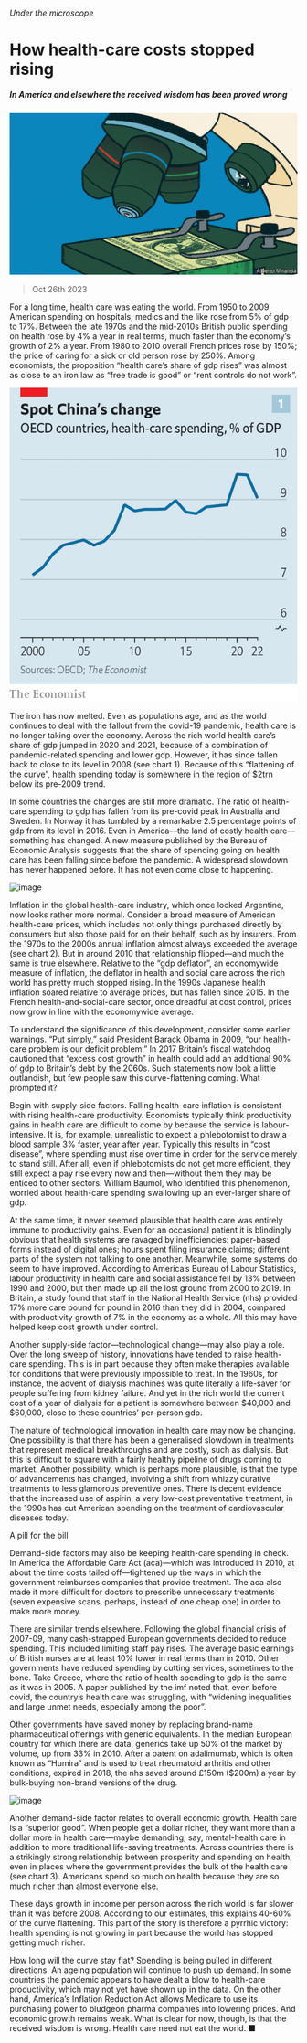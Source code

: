 ###### Under the microscope

# How health-care costs stopped rising 

##### In America and elsewhere the received wisdom has been proved wrong 

![image](images/20231028_FND001.jpg) 

> Oct 26th 2023 

For a long time, health care was eating the world. From 1950 to 2009 American spending on hospitals, medics and the like rose from 5% of gdp to 17%. Between the late 1970s and the mid-2010s British public spending on health rose by 4% a year in real terms, much faster than the economy’s growth of 2% a year. From 1980 to 2010 overall French prices rose by 150%; the price of caring for a sick or old person rose by 250%. Among economists, the proposition “health care’s share of gdp rises” was almost as close to an iron law as “free trade is good” or “rent controls do not work”. 

![image](images/20231028_FNC141.png) 


The iron has now melted. Even as populations age, and as the world continues to deal with the fallout from the covid-19 pandemic, health care is no longer taking over the economy. Across the rich world health care’s share of gdp jumped in 2020 and 2021, because of a combination of pandemic-related spending and lower gdp. However, it has since fallen back to close to its level in 2008 (see chart 1). Because of this “flattening of the curve”, health spending today is somewhere in the region of $2trn below its pre-2009 trend. 

In some countries the changes are still more dramatic. The ratio of health-care spending to gdp has fallen from its pre-covid peak in Australia and Sweden. In Norway it has tumbled by a remarkable 2.5 percentage points of gdp from its level in 2016. Even in America—the land of costly health care—something has changed. A new measure published by the Bureau of Economic Analysis suggests that the share of spending going on health care has been falling since before the pandemic. A widespread slowdown has never happened before. It has not even come close to happening. 

![image](images/20231028_FNC145.png) 


Inflation in the global health-care industry, which once looked Argentine, now looks rather more normal. Consider a broad measure of American health-care prices, which includes not only things purchased directly by consumers but also those paid for on their behalf, such as by insurers. From the 1970s to the 2000s annual inflation almost always exceeded the average (see chart 2). But in around 2010 that relationship flipped—and much the same is true elsewhere. Relative to the “gdp deflator”, an economywide measure of inflation, the deflator in health and social care across the rich world has pretty much stopped rising. In the 1990s Japanese health inflation soared relative to average prices, but has fallen since 2015. In the French health-and-social-care sector, once dreadful at cost control, prices now grow in line with the economywide average.

To understand the significance of this development, consider some earlier warnings. “Put simply,” said President Barack Obama in 2009, “our health-care problem is our deficit problem.” In 2017 Britain’s fiscal watchdog cautioned that “excess cost growth” in health could add an additional 90% of gdp to Britain’s debt by the 2060s. Such statements now look a little outlandish, but few people saw this curve-flattening coming. What prompted it?

Begin with supply-side factors. Falling health-care inflation is consistent with rising health-care productivity. Economists typically think productivity gains in health care are difficult to come by because the service is labour-intensive. It is, for example, unrealistic to expect a phlebotomist to draw a blood sample 3% faster, year after year. Typically this results in “cost disease”, where spending must rise over time in order for the service merely to stand still. After all, even if phlebotomists do not get more efficient, they still expect a pay rise every now and then—without them they may be enticed to other sectors. William Baumol, who identified this phenomenon, worried about health-care spending swallowing up an ever-larger share of gdp.

At the same time, it never seemed plausible that health care was entirely immune to productivity gains. Even for an occasional patient it is blindingly obvious that health systems are ravaged by inefficiencies: paper-based forms instead of digital ones; hours spent filing insurance claims; different parts of the system not talking to one another. Meanwhile, some systems do seem to have improved. According to America’s Bureau of Labour Statistics, labour productivity in health care and social assistance fell by 13% between 1990 and 2000, but then made up all the lost ground from 2000 to 2019. In Britain, a study found that staff in the National Health Service (nhs) provided 17% more care pound for pound in 2016 than they did in 2004, compared with productivity growth of 7% in the economy as a whole. All this may have helped keep cost growth under control. 

Another supply-side factor—technological change—may also play a role. Over the long sweep of history, innovations have tended to raise health-care spending. This is in part because they often make therapies available for conditions that were previously impossible to treat. In the 1960s, for instance, the advent of dialysis machines was quite literally a life-saver for people suffering from kidney failure. And yet in the rich world the current cost of a year of dialysis for a patient is somewhere between $40,000 and $60,000, close to these countries’ per-person gdp. 

The nature of technological innovation in health care may now be changing. One possibility is that there has been a generalised slowdown in treatments that represent medical breakthroughs and are costly, such as dialysis. But this is difficult to square with a fairly healthy pipeline of drugs coming to market. Another possibility, which is perhaps more plausible, is that the type of advancements has changed, involving a shift from whizzy curative treatments to less glamorous preventive ones. There is decent evidence that the increased use of aspirin, a very low-cost preventative treatment, in the 1990s has cut American spending on the treatment of cardiovascular diseases today. 

A pill for the bill

Demand-side factors may also be keeping health-care spending in check. In America the Affordable Care Act (aca)—which was introduced in 2010, at about the time costs tailed off—tightened up the ways in which the government reimburses companies that provide treatment. The aca also made it more difficult for doctors to prescribe unnecessary treatments (seven expensive scans, perhaps, instead of one cheap one) in order to make more money. 

There are similar trends elsewhere. Following the global financial crisis of 2007-09, many cash-strapped European governments decided to reduce spending. This included limiting staff pay rises. The average basic earnings of British nurses are at least 10% lower in real terms than in 2010. Other governments have reduced spending by cutting services, sometimes to the bone. Take Greece, where the ratio of health spending to gdp is the same as it was in 2005. A paper published by the imf noted that, even before covid, the country’s health care was struggling, with “widening inequalities and large unmet needs, especially among the poor”. 

Other governments have saved money by replacing brand-name pharmaceutical offerings with generic equivalents. In the median European country for which there are data, generics take up 50% of the market by volume, up from 33% in 2010. After a patent on adalimumab, which is often known as “Humira” and is used to treat rheumatoid arthritis and other conditions, expired in 2018, the nhs saved around £150m ($200m) a year by bulk-buying non-brand versions of the drug. 

![image](images/20231028_FNC177.png) 


Another demand-side factor relates to overall economic growth. Health care is a “superior good”. When people get a dollar richer, they want more than a dollar more in health care—maybe demanding, say, mental-health care in addition to more traditional life-saving treatments. Across countries there is a strikingly strong relationship between prosperity and spending on health, even in places where the government provides the bulk of the health care (see chart 3). Americans spend so much on health because they are so much richer than almost everyone else.

These days growth in income per person across the rich world is far slower than it was before 2008. According to our estimates, this explains 40-60% of the curve flattening. This part of the story is therefore a pyrrhic victory: health spending is not growing in part because the world has stopped getting much richer. 

How long will the curve stay flat? Spending is being pulled in different directions. An ageing population will continue to push up demand. In some countries the pandemic appears to have dealt a blow to health-care productivity, which may not yet have shown up in the data. On the other hand, America’s Inflation Reduction Act allows Medicare to use its purchasing power to bludgeon pharma companies into lowering prices. And economic growth remains weak. What is clear for now, though, is that the received wisdom is wrong. Health care need not eat the world. ■


